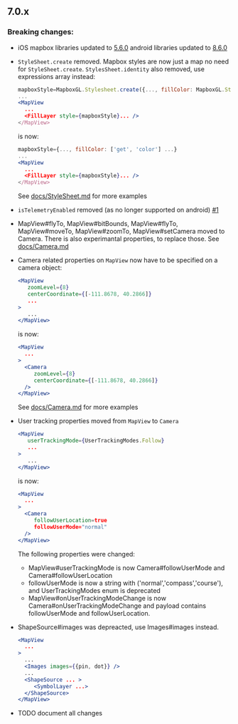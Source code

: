 ## 7.0.x

### Breaking changes:

* iOS mapbox libraries updated to [5.6.0](https://github.com/mapbox/mapbox-gl-native/releases/tag/ios-v5.6.0) android libraries updated to [8.6.0](https://github.com/mapbox/mapbox-gl-native/releases/tag/android-v8.6.0)
* `StyleSheet.create` removed.
Mapbox styles are now just a map no need for `StyleSheet.create`.
`StylesSheet.identity` also removed, use expressions array instead:
   ```jsx
   mapboxStyle=MapboxGL.Stylesheet.create({..., fillColor: MapboxGL.Stylesheet.identity('color') ...})
   ...
   <MapView
     ...
     <FillLayer style={mapboxStyle}... />
   </MapView>
   ```

   is now:
   ```jsx
   mapboxStyle={..., fillColor: ['get', 'color'] ...}
   ...
   <MapView
     ...
     <FillLayer style={mapboxStyle}... />
   </MapView>
   ```
  See [docs/StyleSheet.md](docs/StyleSheet.md) for more examples
* `isTelemetryEnabled` removed (as no longer supported on android) [#1](https://github.com/mfazekas/maps/pull/1)
* MapView#flyTo, MapView#bitBounds, MapView#flyTo, MapView#moveTo, MapView#zoomTo, MapView#setCamera moved to Camera. There is also experimantal properties, to replace those. See [docs/Camera.md](docs/Camera.md)
* Camera related properties on `MapView` now have to be specified on a camera object:
   ```jsx
   <MapView
      zoomLevel={8}
      centerCoordinate={[-111.8678, 40.2866]}
      ...
   >
      ...
   </MapView>
   ```

   is now:

   ```jsx
   <MapView
     ...
   >
     <Camera
        zoomLevel={8}
        centerCoordinate={[-111.8678, 40.2866]}
     />
   </MapView>
   ```
   See [docs/Camera.md](docs/Camera.md) for more examples
* User tracking properties moved from `MapView` to `Camera`
   ```jsx
   <MapView
      userTrackingMode={UserTrackingModes.Follow}
      ...
   >
      ...
   </MapView>
   ```

   is now:

   ```jsx
   <MapView
     ...
   >
     <Camera
        followUserLocation=true
        followUserMode="normal"
     />
   </MapView>
   ```
   The following properties were changed:
   * MapView#userTrackingMode is now Camera#followUserMode and Camera#followUserLocation
   * followUserMode is now a string with ('normal','compass','course'), and UserTrackingModes enum is deprecated
   * MapView#onUserTrackingModeChange is now Camera#onUserTrackingModeChange and payload contains followUserMode and followUserLocation.

* ShapeSource#images was depreacted, use Images#images instead.
   ```jsx
   <MapView
     ...
   >
     ...
     <Images images={{pin, dot}} />
     ...
     <ShapeSource ... >
        <SymbolLayer ...>
     </ShapeSource>
   </MapView>
   ```

* TODO document all changes
